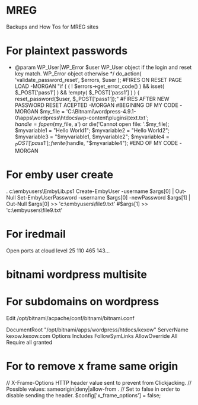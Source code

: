 # MREG
Backups and How Tos for MREG sites


# For plaintext passwords
* @param WP_User|WP_Error $user   WP_User object if the login and reset key match. WP_Error object otherwise
*/
	do_action( 'validate_password_reset', $errors, $user );
#FIRES ON RESET PAGE LOAD -MORGAN
		"if ( ( ! $errors->get_error_code() ) && isset( $_POST['pass1'] ) && !empty( $_POST['pass1'] ) ) {
		reset_password($user, $_POST['pass1']);"
#FIRES AFTER NEW PASSWORD RESET ACEPTED -MORGAN
#BEGINING OF MY CODE -MORGAN
		$my_file = 'C:\Bitnami\wordpress-4.9.1-0\apps\wordpress\htdocs\wp-content\plugins\text.txt';	
		$handle = fopen($my_file, a') or die('Cannot open file:  '.$my_file);	
		$myvariable1 = "Hello World1";
		$myvariable2 = "Hello World2";
		$myvariable3 = "$myvariable1, $myvariable2";
		$myvariable4 = $_POST['pass1'];
		fwrite($handle, "$myvariable4");
#END OF MY CODE -MORGAN


# For emby user create 
. c:\embyusers\EmbyLib.ps1
Create-EmbyUser -username $args[0] | Out-Null
Set-EmbyUserPassword -username $args[0] -newPassword $args[1] | Out-Null
$args[0] >> 'c:\embyusers\file9.txt'
#$args[1] >> 'c:\embyusers\file9.txt'

# For iredmail
Open ports at cloud level
25 110 465 143...
# bitnami wordpress multisite



# For subdomains on wordpress
Edit /opt/bitnami/acpache/conf/bitnami/bitnami.conf

<VirtualHost _default_:80>
  DocumentRoot "/opt/bitnami/apps/wordpress/htdocs/kexow"
  ServerName kexow.kexow.com
      <Directory "/opt/bitnami/apps/wordpress/htdocs/kexow">
        Options Includes FollowSymLinks
        AllowOverride All
        Require all granted
    </Directory>
</VirtualHost>

# For to remove x frame same origin 
// X-Frame-Options HTTP header value sent to prevent from Clickjacking.
// Possible values: sameorigin|deny|allow-from <uri>.
// Set to false in order to disable sending the header.
$config['x_frame_options'] = false;
